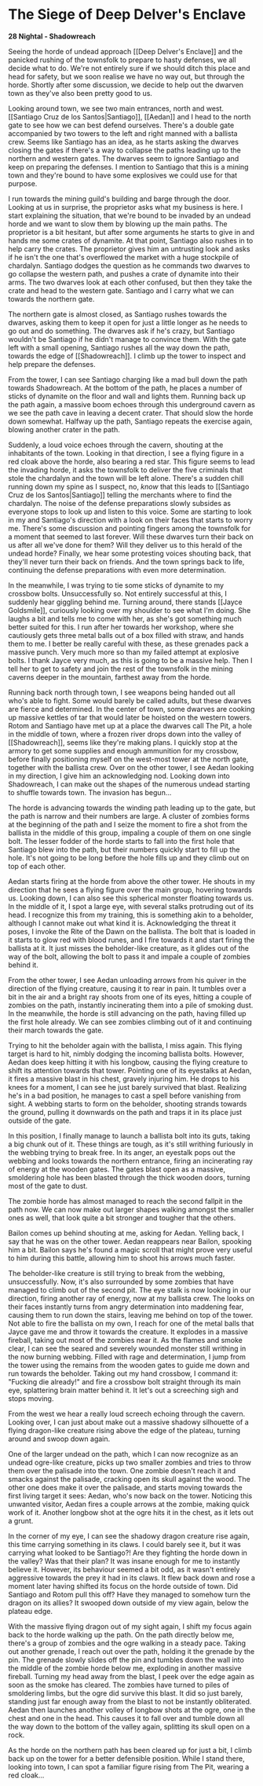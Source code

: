 # The Siege of Deep Delver's Enclave

**28 Nightal - Shadowreach**

Seeing the horde of undead approach [[Deep Delver's Enclave]] and the panicked rushing of the townsfolk to prepare to hasty defenses, we all decide what to do. We're not entirely sure if we should ditch this place and head for safety, but we soon realise we have no way out, but through the horde. Shortly after some discussion, we decide to help out the dwarven town as they've also been pretty good to us.

Looking around town, we see two main entrances, north and west. [[Santiago Cruz de los Santos|Santiago]], [[Aedan]] and I head to the north gate to see how we can best defend ourselves. There's a double gate accompanied by two towers to the left and right manned with a ballista crew. Seems like Santiago has an idea, as he starts asking the dwarves closing the gates if there's a way to collapse the paths leading up to the northern and western gates. The dwarves seem to ignore Santiago and keep on preparing the defenses. I mention to Santiago that this is a mining town and they're bound to have some explosives we could use for that purpose.

I run towards the mining guild's building and barge through the door. Looking at us in surprise, the proprietor asks what my business is here. I start explaining the situation, that we're bound to be invaded by an undead horde and we want to slow them by blowing up the main paths. The proprietor is a bit hesitant, but after some arguments he starts to give in and hands me some crates of dynamite. At that point, Santiago also rushes in to help carry the crates. The proprietor gives him an untrusting look and asks if he isn't the one that's overflowed the market with a huge stockpile of chardalyn. Santiago dodges the question as he commands two dwarves to go collapse the western path, and pushes a crate of dynamite into their arms. The two dwarves look at each other confused, but then they take the crate and head to the western gate. Santiago and I carry what we can towards the northern gate.

The northern gate is almost closed, as Santiago rushes towards the dwarves, asking them to keep it open for just a little longer as he needs to go out and do something. The dwarves ask if he's crazy, but Santiago wouldn't be Santiago if he didn't manage to convince them. With the gate left with a small opening, Santiago rushes all the way down the path, towards the edge of [[Shadowreach]]. I climb up the tower to inspect and help prepare the defenses. 

From the tower, I can see Santiago charging like a mad bull down the path towards Shadowreach. At the bottom of the path, he places a number of sticks of dynamite on the floor and wall and lights them. Running back up the path again, a massive boom echoes through this underground cavern as we see the path cave in leaving a decent crater. That should slow the horde down somewhat. Halfway up the path, Santiago repeats the exercise again, blowing another crater in the path.

Suddenly, a loud voice echoes through the cavern, shouting at the inhabitants of the town. Looking in that direction, I see a flying figure in a red cloak above the horde, also bearing a red star. This figure seems to lead the invading horde, it asks the townsfolk to deliver the five criminals that stole the chardalyn and the town will be left alone. There's a sudden chill running down my spine as I suspect, no, _know_ that this leads to [[Santiago Cruz de los Santos|Santiago]] telling the merchants where to find the chardalyn. The noise of the defense preparations slowly subsides as everyone stops to look up and listen to this voice. Some are starting to look in my and Santiago's direction with a look on their faces that starts to worry me. There's some discussion and pointing fingers among the townsfolk for a moment that seemed to last forever. Will these dwarves turn their back on us after all we've done for them? Will they deliver us to this herald of the undead horde? Finally, we hear some protesting voices shouting back, that they'll never turn their back on friends. And the town springs back to life, continuing the defense preparations with even more determination.

In the meanwhile, I was trying to tie some sticks of dynamite to my crossbow bolts. Unsuccessfully so. Not entirely successful at this, I suddenly hear giggling behind me. Turning around, there stands [[Jayce Goldsmile]], curiously looking over my shoulder to see what I'm doing. She laughs a bit and tells me to come with her, as she's got something much better suited for this. I run after her towards her workshop, where she cautiously gets three metal balls out of a box filled with straw, and hands them to me. I better be really careful with these, as these grenades pack a massive punch. Very much more so than my failed attempt at explosive bolts. I thank Jayce very much, as this is going to be a massive help. Then I tell her to get to safety and join the rest of the townsfolk in the mining caverns deeper in the mountain, farthest away from the horde.

Running back north through town, I see weapons being handed out all who's able to fight. Some would barely be called adults, but these dwarves are fierce and determined. In the center of town, some dwarves are cooking up massive kettles of tar that would later be hoisted on the western towers. Rotom and Santiago have met up at a place the dwarves call The Pit, a hole in the middle of town, where a frozen river drops down into the valley of [[Shadowreach]], seems like they're making plans. I quickly stop at the armory to get some supplies and enough ammunition for my crossbow, before finally positioning myself on the west-most tower at the north gate, together with the ballista crew. Over on the other tower, I see Aedan looking in my direction, I give him an acknowledging nod. Looking down into Shadowreach, I can make out the shapes of the numerous undead starting to shuffle towards town. The invasion has begun...

The horde is advancing towards the winding path leading up to the gate, but the path is narrow and their numbers are large. A cluster of zombies forms at the beginning of the path and I seize the moment to fire a shot from the ballista in the middle of this group, impaling a couple of them on one single bolt. The lesser fodder of the horde starts to fall into the first hole that Santiago blew into the path, but their numbers quickly start to fill up the hole. It's not going to be long before the hole fills up and they climb out on top of each other.

Aedan starts firing at the horde from above the other tower. He shouts in my direction that he sees a flying figure over the main group, hovering towards us. Looking down, I can also see this spherical monster floating towards us. In the middle of it, I spot a large eye, with several stalks protruding out of its head. I recognize this from my training, this is something akin to a beholder, although I cannot make out what kind it is. Acknowledging the threat it poses, I invoke the Rite of the Dawn on the ballista. The bolt that is loaded in it starts to glow red with blood runes, and I fire towards it and start firing the ballista at it. It just misses the beholder-like creature, as it glides out of the way of the bolt, allowing the bolt to pass it and impale a couple of zombies behind it.

From the other tower, I see Aedan unloading arrows from his quiver in the direction of the flying creature, causing it to rear in pain. It tumbles over a bit in the air and a bright ray shoots from one of its eyes, hitting a couple of zombies on the path, instantly incinerating them into a pile of smoking dust. In the meanwhile, the horde is still advancing on the path, having filled up the first hole already. We can see zombies climbing out of it and continuing their march towards the gate.

Trying to hit the beholder again with the ballista, I miss again. This flying target is hard to hit, nimbly dodging the incoming ballista bolts. However, Aedan does keep hitting it with his longbow, causing the flying creature to shift its attention towards that tower. Pointing one of its eyestalks at Aedan, it fires a massive blast in his chest, gravely injuring him. He drops to his knees for a moment, I can see he just barely survived that blast. Realizing he's in a bad position, he manages to cast a spell before vanishing from sight. A webbing starts to form on the beholder, shooting strands towards the ground, pulling it downwards on the path and traps it in its place just outside of the gate.

In this position, I finally manage to launch a ballista bolt into its guts, taking a big chunk out of it. These things are tough, as it's still writhing furiously in the webbing trying to break free. In its anger, an eyestalk pops out the webbing and looks towards the northern entrance, firing an incinerating ray of energy at the wooden gates. The gates blast open as a massive, smoldering hole has been blasted through the thick wooden doors, turning most of the gate to dust.

The zombie horde has almost managed to reach the second fallpit in the path now. We can now make out larger shapes walking amongst the smaller ones as well, that look quite a bit stronger and tougher that the others.

Bailon comes up behind shouting at me, asking for Aedan. Yelling back, I say that he was on the other tower. Aedan reappears near Bailon, spooking him a bit. Bailon says he's found a magic scroll that might prove very useful to him during this battle, allowing him to shoot his arrows much faster.

The beholder-like creature is still trying to break from the webbing, unsuccessfully. Now, it's also surrounded by some zombies that have managed to climb out of the second pit. The eye stalk is now looking in our direction, firing another ray of energy, now at my ballista crew. The looks on their faces instantly turns from angry determination into maddening fear, causing them to run down the stairs, leaving me behind on top of the tower. Not able to fire the ballista on my own, I reach for one of the metal balls that Jayce gave me and throw it towards the creature. It explodes in a massive fireball, taking out most of the zombies near it. As the flames and smoke clear, I can see the seared and severely wounded monster still writhing in the now burning webbing. Filled with rage and determination, I jump from the tower using the remains from the wooden gates to guide me down and run towards the beholder. Taking out my hand crossbow, I command it: "Fucking die already!" and fire a crossbow bolt straight through its main eye, splattering brain matter behind it. It let's out a screeching sigh and stops moving.

From the west we hear a really loud screech echoing through the cavern. Looking over, I can just about make out a massive shadowy silhouette of a flying dragon-like creature rising above the edge of the plateau, turning around and swoop down again.

One of the larger undead on the path, which I can now recognize as an undead ogre-like creature, picks up two smaller zombies and tries to throw them over the palisade into the town. One zombie doesn't reach it and smacks against the palisade, cracking open its skull against the wood. The other one does make it over the palisade, and starts moving towards the first living target it sees: Aedan, who's now back on the tower. Noticing this unwanted visitor, Aedan fires a couple arrows at the zombie, making quick work of it. Another longbow shot at the ogre hits it in the chest, as it lets out a grunt.

In the corner of my eye, I can see the shadowy dragon creature rise again, this time carrying something in its claws. I could barely see it, but it was carrying what looked to be Santiago?! Are they fighting the horde down in the valley? Was that their plan? It was insane enough for me to instantly believe it. However, its behaviour seemed a bit odd, as it wasn't entirely aggressive towards the prey it had in its claws. It flew back down and rose a moment later having shifted its focus on the horde outside of town. Did Santiago and Rotom pull this off? Have they managed to somehow turn the dragon on its allies? It swooped down outside of my view again, below the plateau edge.

With the massive flying dragon out of my sight again, I shift my focus again back to the horde walking up the path. On the path directly below me, there's a group of zombies and the ogre walking in a steady pace. Taking out another grenade, I reach out over the path, holding it the grenade by the pin. The grenade slowly slides off the pin and tumbles down the wall into the middle of the zombie horde below me, exploding in another massive fireball. Turning my head away from the blast, I peek over the edge again as soon as the smoke has cleared. The zombies have turned to piles of smoldering limbs, but the ogre did survive this blast. It did so just barely, standing just far enough away from the blast to not be instantly obliterated. Aedan then launches another volley of longbow shots at the ogre, one in the chest and one in the head. This causes it to fall over and tumble down all the way down to the bottom of the valley again, splitting its skull open on a rock.

As the horde on the northern path has been cleared up for just a bit, I climb back up on the tower for a better defensible position. While I stand there, looking into town, I can spot a familiar figure rising from The Pit, wearing a red cloak...